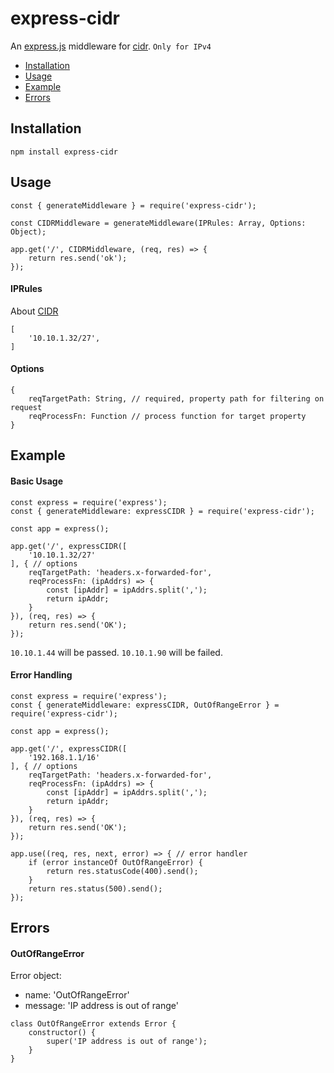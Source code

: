 # express-cidr
An [express.js]( https://github.com/visionmedia/express ) middleware for
[cidr]( https://github.com/KanghoonYi/express-cidr ).
`Only for IPv4`

- [Installation](#installation)
- [Usage](#usage)
- [Example](#example)
- [Errors](#errors)

## Installation
```
npm install express-cidr
```

## Usage
```
const { generateMiddleware } = require('express-cidr');

const CIDRMiddleware = generateMiddleware(IPRules: Array, Options: Object);

app.get('/', CIDRMiddleware, (req, res) => {
    return res.send('ok');
});
```

#### IPRules
About [CIDR](https://en.wikipedia.org/wiki/Classless_Inter-Domain_Routing)
```
[
    '10.10.1.32/27',
]
```

#### Options
```
{
    reqTargetPath: String, // required, property path for filtering on request
    reqProcessFn: Function // process function for target property
}
```

## Example
#### Basic Usage
```
const express = require('express');
const { generateMiddleware: expressCIDR } = require('express-cidr');

const app = express();

app.get('/', expressCIDR([
    '10.10.1.32/27'
], { // options
    reqTargetPath: 'headers.x-forwarded-for',
    reqProcessFn: (ipAddrs) => {
        const [ipAddr] = ipAddrs.split(',');
        return ipAddr;
    }
}), (req, res) => {
    return res.send('OK');
});

```
`10.10.1.44` will be passed.
`10.10.1.90` will be failed.

#### Error Handling
```
const express = require('express');
const { generateMiddleware: expressCIDR, OutOfRangeError } = require('express-cidr');

const app = express();

app.get('/', expressCIDR([
    '192.168.1.1/16'
], { // options
    reqTargetPath: 'headers.x-forwarded-for',
    reqProcessFn: (ipAddrs) => {
        const [ipAddr] = ipAddrs.split(',');
        return ipAddr;
    }
}), (req, res) => {
    return res.send('OK');
});

app.use((req, res, next, error) => { // error handler
    if (error instanceOf OutOfRangeError) {
        return res.statusCode(400).send();
    }
    return res.status(500).send();
});

```

## Errors

#### OutOfRangeError
Error object:

* name: 'OutOfRangeError'
* message: 'IP address is out of range'

```
class OutOfRangeError extends Error {
    constructor() {
        super('IP address is out of range');
    }
}
```
